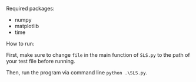 Required packages:

- numpy
- matplotlib
- time

How to run:

First, make sure to change `file` in the main function of `SLS.py` to the path of your test file before running.

Then, run the program via command line `python .\SLS.py`.

